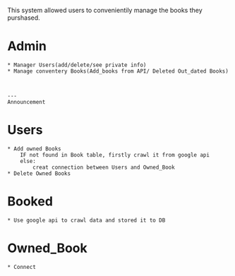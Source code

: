 This system allowed users to convenientily manage the books they purshased.
 



# Admin
    * Manager Users(add/delete/see private info)
    * Manage conventery Books(Add_books from API/ Deleted Out_dated Books)

    

    --- 
    Announcement
# Users
    * Add owned Books
        IF not found in Book table, firstly crawl it from google api
        else:
            creat connection between Users and Owned_Book
    * Delete Owned Books
    
# Booked
    * Use google api to crawl data and stored it to DB

# Owned_Book
    * Connect 